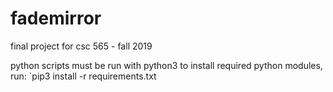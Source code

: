 # fademirror
final project for csc 565 - fall 2019

python scripts must be run with python3
to install required python modules, run: 
`pip3 install -r requirements.txt
